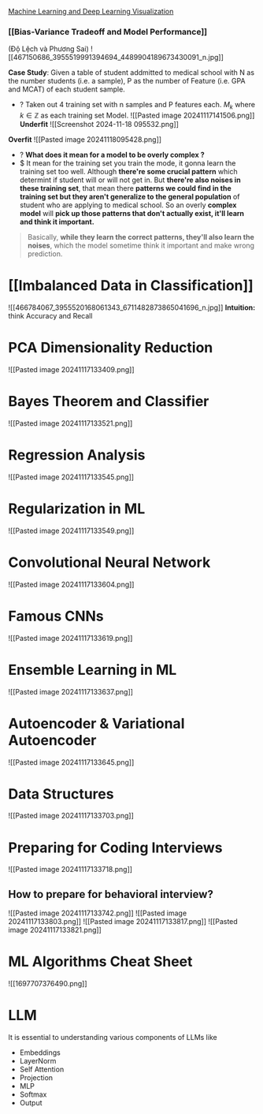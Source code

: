 [Machine Learning and Deep Learning Visualization](https://www.youtube.com/@OptimisticFuturology/playlists)

### [[Bias-Variance Tradeoff and Model Performance]] 
(Độ Lệch và Phương Sai)
![[467150686_3955519991394694_4489904189673430091_n.jpg]]

**Case Study**: Given a table of student addmitted to medical school with N as the number students (i.e. a sample), P as the number of Feature (i.e. GPA and MCAT) of each student sample. 
+ ? Taken out 4 training set with n samples and P features each. $M_{k}$ where $k \in \mathbb{Z}$ as each training set Model. 
![[Pasted image 20241117141506.png]]
**Underfit**
![[Screenshot 2024-11-18 095532.png]]

**Overfit**
![[Pasted image 20241118095428.png]]
+ ? **What does it mean for a model to be overly complex ?** 
+ $ It mean for the training set you train the mode, it gonna learn the training set too well. Although **there're some crucial pattern** which determint if student will or will not get in. But **there're also noises in these training set**, that mean there **patterns we could find in the training set but they aren't generalize to the general population** of student who are applying to medical school. So an overly **complex model** will **pick up those patterns that don't actually exist, it'll learn and think it important.** 
> Basically, **while they learn the correct patterns, they'll also learn the noises**, which the model sometime think it important and make wrong prediction. 


# [[Imbalanced Data in Classification]]
![[466784067_3955520168061343_6711482873865041696_n.jpg]]
**Intuition:** think Accuracy and Recall 




# PCA Dimensionality Reduction
![[Pasted image 20241117133409.png]]


# Bayes Theorem and Classifier
![[Pasted image 20241117133521.png]]


# Regression Analysis
![[Pasted image 20241117133545.png]]


# Regularization in ML
![[Pasted image 20241117133549.png]]


# Convolutional Neural Network
![[Pasted image 20241117133604.png]]


# Famous CNNs
![[Pasted image 20241117133619.png]]


# Ensemble Learning in ML
![[Pasted image 20241117133637.png]]


# Autoencoder & Variational Autoencoder
![[Pasted image 20241117133645.png]]


# Data Structures
![[Pasted image 20241117133703.png]]


# Preparing for Coding Interviews
![[Pasted image 20241117133718.png]]

## How to prepare for behavioral interview?
![[Pasted image 20241117133742.png]]
![[Pasted image 20241117133803.png]]
![[Pasted image 20241117133817.png]]
![[Pasted image 20241117133821.png]]

# ML Algorithms Cheat Sheet 
![[1697707376490.png]]



# LLM
It is essential to understanding various components of LLMs like  
- Embeddings  
- LayerNorm  
- Self Attention  
- Projection  
- MLP  
- Softmax  
- Output

